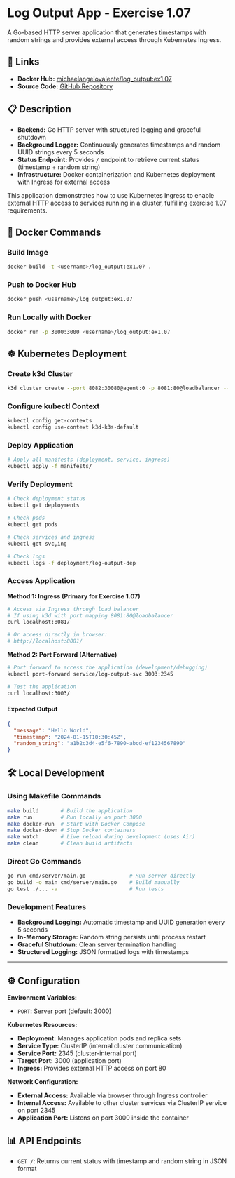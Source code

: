 # Log Output App - Exercise 1.07

A Go-based HTTP server application that generates timestamps with random strings and provides external access through Kubernetes Ingress.

## 🔗 Links

- **Docker Hub:** [michaelangelovalente/log_output:ex1.07](https://hub.docker.com/r/michaelangelovalente/log_output)
- **Source Code:** [GitHub Repository](https://github.com/your-username/devops-kubernetes-submissions)

## 📋 Description

- **Backend:** Go HTTP server with structured logging and graceful shutdown
- **Background Logger:** Continuously generates timestamps and random UUID strings every 5 seconds
- **Status Endpoint:** Provides `/` endpoint to retrieve current status (timestamp + random string)
- **Infrastructure:** Docker containerization and Kubernetes deployment with Ingress for external access

This application demonstrates how to use Kubernetes Ingress to enable external HTTP access to services running in a cluster, fulfilling exercise 1.07 requirements.

## 🐳 Docker Commands

### Build Image
```bash
docker build -t <username>/log_output:ex1.07 .
```

### Push to Docker Hub
```bash
docker push <username>/log_output:ex1.07
```

### Run Locally with Docker
```bash
docker run -p 3000:3000 <username>/log_output:ex1.07
```

## ☸️ Kubernetes Deployment

### Create k3d Cluster
```bash
k3d cluster create --port 8082:30080@agent:0 -p 8081:80@loadbalancer --agents 2
```

### Configure kubectl Context
```bash
kubectl config get-contexts
kubectl config use-context k3d-k3s-default
```

### Deploy Application
```bash
# Apply all manifests (deployment, service, ingress)
kubectl apply -f manifests/
```

### Verify Deployment
```bash
# Check deployment status
kubectl get deployments

# Check pods
kubectl get pods

# Check services and ingress
kubectl get svc,ing

# Check logs
kubectl logs -f deployment/log-output-dep
```

### Access Application

**Method 1: Ingress (Primary for Exercise 1.07)**
```bash
# Access via Ingress through load balancer
# If using k3d with port mapping 8081:80@loadbalancer
curl localhost:8081/

# Or access directly in browser:
# http://localhost:8081/
```

**Method 2: Port Forward (Alternative)**
```bash
# Port forward to access the application (development/debugging)
kubectl port-forward service/log-output-svc 3003:2345

# Test the application
curl localhost:3003/
```

#### Expected Output

```json
{
  "message": "Hello World",
  "timestamp": "2024-01-15T10:30:45Z",
  "random_string": "a1b2c3d4-e5f6-7890-abcd-ef1234567890"
}
```

## 🛠️ Local Development

### Using Makefile Commands
```bash
make build       # Build the application
make run         # Run locally on port 3000
make docker-run  # Start with Docker Compose
make docker-down # Stop Docker containers
make watch       # Live reload during development (uses Air)
make clean       # Clean build artifacts
```

### Direct Go Commands
```bash
go run cmd/server/main.go              # Run server directly
go build -o main cmd/server/main.go    # Build manually
go test ./... -v                       # Run tests
```

### Development Features
- **Background Logging:** Automatic timestamp and UUID generation every 5 seconds
- **In-Memory Storage:** Random string persists until process restart
- **Graceful Shutdown:** Clean server termination handling
- **Structured Logging:** JSON formatted logs with timestamps

---

## ⚙️ Configuration

**Environment Variables:**
- `PORT`: Server port (default: 3000)

**Kubernetes Resources:**
- **Deployment:** Manages application pods and replica sets
- **Service Type:** ClusterIP (internal cluster communication)
- **Service Port:** 2345 (cluster-internal port)
- **Target Port:** 3000 (application port)
- **Ingress:** Provides external HTTP access on port 80

**Network Configuration:**
- **External Access:** Available via browser through Ingress controller
- **Internal Access:** Available to other cluster services via ClusterIP service on port 2345
- **Application Port:** Listens on port 3000 inside the container

## 📊 API Endpoints

- `GET /`: Returns current status with timestamp and random string in JSON format